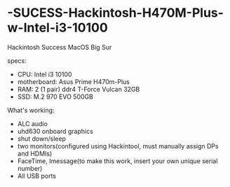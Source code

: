 # -SUCESS-Hackintosh-H470M-Plus-w-Intel-i3-10100
Hackintosh Success MacOS Big Sur 

specs: 
  - CPU: Intel i3 10100
  - motherboard: Asus Prime H470m-Plus 
  - RAM: 2 (1 pair) ddr4 T-Force Vulcan 32GB
  - SSD: M.2 970 EVO 500GB
  
What's working:
- ALC audio 
- uhd630 onboard graphics
- shut down/sleep
- two monitors(configured using Hackintool, must manually assign DPs and HDMIs)
- FaceTime, Imessage(to make this work, insert your own unique serial number)
- All USB ports
  
